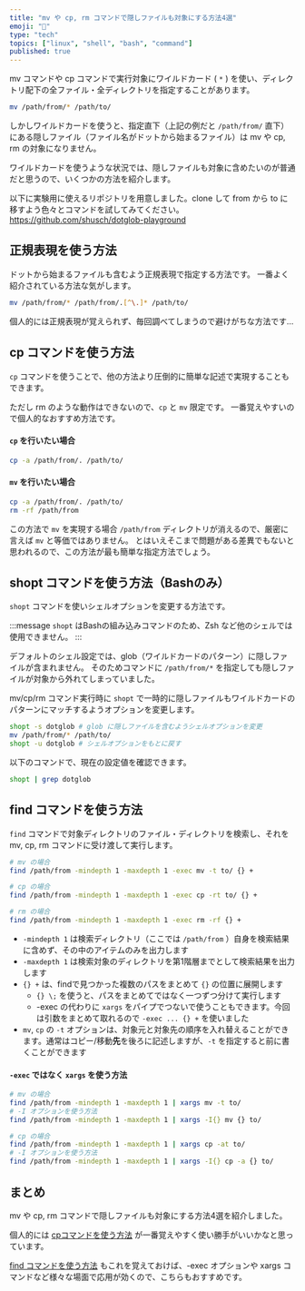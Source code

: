 ```yaml
---
title: "mv や cp, rm コマンドで隠しファイルも対象にする方法4選"
emoji: "👻"
type: "tech"
topics: ["linux", "shell", "bash", "command"]
published: true
---
```


mv コマンドや cp コマンドで実行対象にワイルドカード ( `*` ) を使い、ディレクトリ配下の全ファイル・全ディレクトリを指定することがあります。

```sh
mv /path/from/* /path/to/
```

しかしワイルドカードを使うと、指定直下（上記の例だと `/path/from/` 直下）にある隠しファイル（ファイル名がドットから始まるファイル）は mv や cp, rm の対象になりません。

ワイルドカードを使うような状況では、隠しファイルも対象に含めたいのが普通だと思うので、いくつかの方法を紹介します。

以下に実験用に使えるリポジトリを用意しました。clone して from から to に移すよう色々とコマンドを試してみてください。
https://github.com/shusch/dotglob-playground

## 正規表現を使う方法

ドットから始まるファイルも含むよう正規表現で指定する方法です。
一番よく紹介されている方法な気がします。

```sh
mv /path/from/* /path/from/.[^\.]* /path/to/
```

個人的には正規表現が覚えられず、毎回調べてしまうので避けがちな方法です…

## cp コマンドを使う方法

`cp` コマンドを使うことで、他の方法より圧倒的に簡単な記述で実現することもできます。

ただし rm のような動作はできないので、`cp` と `mv` 限定です。
一番覚えやすいので個人的なおすすめ方法です。

#### `cp` を行いたい場合

```sh
cp -a /path/from/. /path/to/
```

#### `mv` を行いたい場合

```sh
cp -a /path/from/. /path/to/
rm -rf /path/from
```

この方法で `mv` を実現する場合 `/path/from` ディレクトリが消えるので、厳密に言えば `mv` と等価ではありません。
とはいえそこまで問題がある差異でもないと思われるので、この方法が最も簡単な指定方法でしょう。

## shopt コマンドを使う方法（Bashのみ）

`shopt` コマンドを使いシェルオプションを変更する方法です。

:::message
`shopt` はBashの組み込みコマンドのため、Zsh など他のシェルでは使用できません。
:::

デフォルトのシェル設定では、glob（ワイルドカードのパターン）に隠しファイルが含まれません。
そのためコマンドに `/path/from/*` を指定しても隠しファイルが対象から外れてしまっていました。

mv/cp/rm コマンド実行時に `shopt` で一時的に隠しファイルもワイルドカードのパターンにマッチするようオプションを変更します。

```sh
shopt -s dotglob # glob に隠しファイルを含むようシェルオプションを変更
mv /path/from/* /path/to/
shopt -u dotglob # シェルオプションをもとに戻す
```

以下のコマンドで、現在の設定値を確認できます。

```sh
shopt | grep dotglob
```

## find コマンドを使う方法

`find` コマンドで対象ディレクトリのファイル・ディレクトリを検索し、それを mv, cp, rm コマンドに受け渡して実行します。

```sh
# mv の場合
find /path/from -mindepth 1 -maxdepth 1 -exec mv -t to/ {} +

# cp の場合
find /path/from -mindepth 1 -maxdepth 1 -exec cp -rt to/ {} +

# rm の場合
find /path/from -mindepth 1 -maxdepth 1 -exec rm -rf {} +
```

- `-mindepth 1` は検索ディレクトリ（ここでは `/path/from` ）自身を検索結果に含めず、その中のアイテムのみを出力します
- `-maxdepth 1` は検索対象のディレクトリを第1階層までとして検索結果を出力します
- `{} +` は、findで見つかった複数のパスをまとめて `{}` の位置に展開します
  - `{} \;` を使うと、パスをまとめてではなく一つずつ分けて実行します
  - -exec の代わりに `xargs` をパイプでつないで使うこともできます。今回は引数をまとめて取れるので `-exec ... {} +` を使いました
- `mv`, `cp` の `-t` オプションは、対象元と対象先の順序を入れ替えることができます。通常はコピー/移動**先**を後ろに記述しますが、`-t` を指定すると前に書くことができます

#### `-exec` ではなく `xargs` を使う方法

```sh
# mv の場合
find /path/from -mindepth 1 -maxdepth 1 | xargs mv -t to/
# -I オプションを使う方法
find /path/from -mindepth 1 -maxdepth 1 | xargs -I{} mv {} to/

# cp の場合
find /path/from -mindepth 1 -maxdepth 1 | xargs cp -at to/
# -I オプションを使う方法
find /path/from -mindepth 1 -maxdepth 1 | xargs -I{} cp -a {} to/
```

## まとめ

mv や cp, rm コマンドで隠しファイルも対象にする方法4選を紹介しました。

個人的には [cpコマンドを使う方法](#cp-コマンドを使う方法) が一番覚えやすく使い勝手がいいかなと思っています。

[find コマンドを使う方法](#find-コマンドを使う方法) もこれを覚えておけば、-exec オプションや xargs コマンドなど様々な場面で応用が効くので、こちらもおすすめです。
